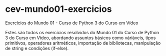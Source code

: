 # cev-mundo01-exercicios
Exercícios do Mundo 01 - Curso de Python 3 do Curso em Vídeo

Estes são todos os exercícios resolvidos do Mundo 01 do Curso de Python 3 do Curso em Vídeo, 
abordando assuntos básicos como váriáveis, tipos primitivos, operadores aritméticos, importação de bibliotecas,
manipulação de string e condições (if-else).
